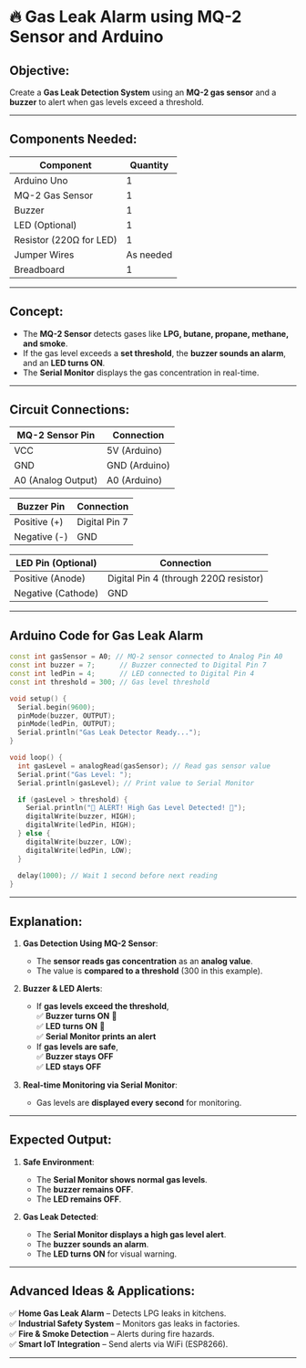 # **🔥 Gas Leak Alarm using MQ-2 Sensor and Arduino**
## **Objective:**  
Create a **Gas Leak Detection System** using an **MQ-2 gas sensor** and a **buzzer** to alert when gas levels exceed a threshold.

---

## **Components Needed:**  
| **Component** | **Quantity** |
|-------------|-------------|
| Arduino Uno | 1 |
| MQ-2 Gas Sensor | 1 |
| Buzzer | 1 |
| LED (Optional) | 1 |
| Resistor (220Ω for LED) | 1 |
| Jumper Wires | As needed |
| Breadboard | 1 |

---

## **Concept:**  
- The **MQ-2 Sensor** detects gases like **LPG, butane, propane, methane, and smoke**.
- If the gas level exceeds a **set threshold**, the **buzzer sounds an alarm**, and an **LED turns ON**.
- The **Serial Monitor** displays the gas concentration in real-time.

---

## **Circuit Connections:**
| **MQ-2 Sensor Pin** | **Connection** |
|----------------|--------------|
| VCC | 5V (Arduino) |
| GND | GND (Arduino) |
| A0 (Analog Output) | A0 (Arduino) |

| **Buzzer Pin** | **Connection** |
|-------------|--------------|
| Positive (+) | Digital Pin 7 |
| Negative (-) | GND |

| **LED Pin (Optional)** | **Connection** |
|-------------|--------------|
| Positive (Anode) | Digital Pin 4 (through 220Ω resistor) |
| Negative (Cathode) | GND |

---

## **Arduino Code for Gas Leak Alarm**
```cpp
const int gasSensor = A0; // MQ-2 sensor connected to Analog Pin A0
const int buzzer = 7;      // Buzzer connected to Digital Pin 7
const int ledPin = 4;      // LED connected to Digital Pin 4
const int threshold = 300; // Gas level threshold

void setup() {
  Serial.begin(9600);
  pinMode(buzzer, OUTPUT);
  pinMode(ledPin, OUTPUT);
  Serial.println("Gas Leak Detector Ready...");
}

void loop() {
  int gasLevel = analogRead(gasSensor); // Read gas sensor value
  Serial.print("Gas Level: ");
  Serial.println(gasLevel); // Print value to Serial Monitor

  if (gasLevel > threshold) {
    Serial.println("🚨 ALERT! High Gas Level Detected! 🚨");
    digitalWrite(buzzer, HIGH);
    digitalWrite(ledPin, HIGH);
  } else {
    digitalWrite(buzzer, LOW);
    digitalWrite(ledPin, LOW);
  }
  
  delay(1000); // Wait 1 second before next reading
}
```

---

## **Explanation:**
1. **Gas Detection Using MQ-2 Sensor**:  
   - The **sensor reads gas concentration** as an **analog value**.
   - The value is **compared to a threshold** (300 in this example).

2. **Buzzer & LED Alerts**:  
   - If **gas levels exceed the threshold**,  
     ✅ **Buzzer turns ON** 🚨  
     ✅ **LED turns ON** 🔴  
     ✅ **Serial Monitor prints an alert**  
   - If **gas levels are safe**,  
     ✅ **Buzzer stays OFF**  
     ✅ **LED stays OFF**  

3. **Real-time Monitoring via Serial Monitor**:  
   - Gas levels are **displayed every second** for monitoring.

---

## **Expected Output:**
1. **Safe Environment**:  
   - The **Serial Monitor shows normal gas levels**.  
   - The **buzzer remains OFF**.  
   - The **LED remains OFF**.  

2. **Gas Leak Detected**:  
   - The **Serial Monitor displays a high gas level alert**.  
   - The **buzzer sounds an alarm**.  
   - The **LED turns ON** for visual warning.

---

## **Advanced Ideas & Applications:**
✅ **Home Gas Leak Alarm** – Detects LPG leaks in kitchens.  
✅ **Industrial Safety System** – Monitors gas leaks in factories.  
✅ **Fire & Smoke Detection** – Alerts during fire hazards.  
✅ **Smart IoT Integration** – Send alerts via WiFi (ESP8266).  

---